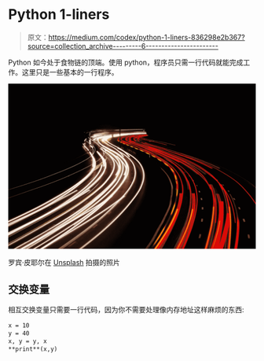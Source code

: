 # Python 1-liners

> 原文：<https://medium.com/codex/python-1-liners-836298e2b367?source=collection_archive---------6----------------------->

Python 如今处于食物链的顶端。使用 python，程序员只需一行代码就能完成工作。这里只是一些基本的一行程序。

![](img/f83d5cde2991142a927b623d64400f8d.png)

罗宾·皮耶尔在 [Unsplash](https://unsplash.com/s/photos/quick?utm_source=unsplash&utm_medium=referral&utm_content=creditCopyText) 拍摄的照片

## 交换变量

相互交换变量只需要一行代码，因为你不需要处理像内存地址这样麻烦的东西:

```
x = 10 
y = 40
x, y = y, x
**print**(x,y)
```